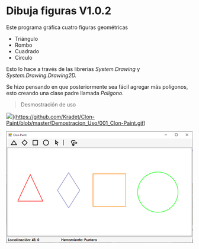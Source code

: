 # Dibuja figuras V1.0.2
Este programa gráfica cuatro figuras geométricas

- Triángulo
- Rombo
- Cuadrado 
- Círculo


Esto lo hace a través de las librerias *System.Drawing* y *System.Drawing.Drawing2D.*

Se hizo pensando en que posteriormente sea fácil agregar más polígonos, esto creando una clase padre llamada *Poligono*. 
> Desmostración de uso

![](github)](https://github.com/Kradet/Clon-Paint/blob/master/Demostracion_Uso/001_Clon-Paint.gif)

![](https://github.com/Kradet/Clon-Paint/blob/master/Demostracion_Uso/001_Clon-Paint.png)
